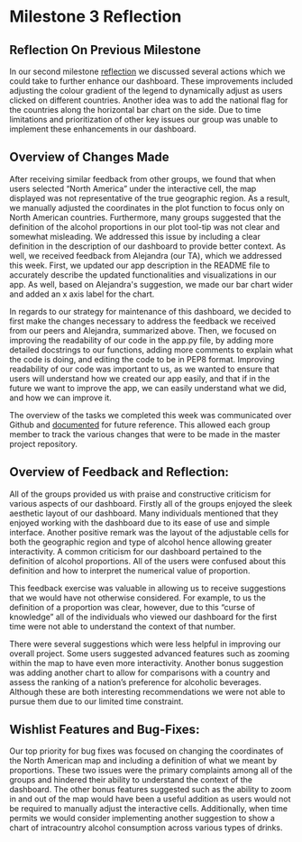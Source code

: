 # Milestone 3 Reflection 

## Reflection On Previous Milestone

In our second milestone [reflection](https://github.com/UBC-MDS/dsci_532_group-209/blob/master/team_reflection.md) we discussed several actions which we could take to further enhance our dashboard. These improvements included adjusting the colour gradient of the legend to dynamically adjust as users clicked on different countries. Another idea was to add the national flag for the countries along the horizontal bar chart on the side. Due to time limitations and prioritization of other key issues our group was unable to implement these enhancements in our dashboard.

## Overview of Changes Made

After receiving similar feedback from other groups, we found that when users selected “North America” under the interactive cell, the map displayed was not representative of the true geographic region. As a result, we manually adjusted the coordinates in the plot function to focus only on North American countries. Furthermore, many groups suggested that the definition of the alcohol proportions in our plot tool-tip was not clear and somewhat misleading. We addressed this issue by including a clear definition in the description of our dashboard to provide better context. As well, we received feedback from Alejandra (our TA), which we addressed this week. First, we updated our app description in the README file to accurately describe the updated functionalities and visualizations in our app. As well, based on Alejandra's suggestion, we made our bar chart wider and added an x axis label for the chart.

In regards to our strategy for maintenance of this dashboard, we decided to first make the changes necessary to address the feedback we received from our peers and Alejandra, summarized above. Then, we focused on improving the readability of our code in the app.py file, by adding more detailed docstrings to our functions, adding more comments to explain what the code is doing, and editing the code to be in PEP8 format. Improving readability of our code was important to us, as we wanted to ensure that users will understand how we created our app easily, and that if in the future we want to improve the app, we can easily understand what we did, and how we can improve it. 

The overview of the tasks we completed this week was communicated over Github and [documented](https://github.com/UBC-MDS/dsci_532_group-209/issues/27) for future reference. This allowed each group member to track the various changes that were to be made in the master project repository.

## Overview of Feedback and Reflection:

All of the groups provided us with praise and constructive criticism for various aspects of our dashboard. Firstly all of the groups enjoyed the sleek aesthetic layout of our dashboard. Many individuals mentioned that they enjoyed working with the dashboard due to its ease of use and simple interface. Another positive remark was the layout of the adjustable cells for both the geographic region and type of alcohol hence allowing greater interactivity. A common criticism for our dashboard pertained to the definition of alcohol proportions. All of the users were confused about this definition and how to interpret the numerical value of proportion.

This feedback exercise was valuable in allowing us to receive suggestions that we would have not otherwise considered. For example, to us the definition of a proportion was clear, however, due to this “curse of knowledge” all of the individuals who viewed our dashboard for the first time were not able to understand the context of that number.

There were several suggestions which were less helpful in improving our overall project. Some users suggested advanced features such as zooming within the map to have even more interactivity. Another bonus suggestion was adding another chart to allow for comparisons with a country and assess the ranking of a nation’s preference for alcoholic beverages. Although these are both interesting recommendations we were not able to pursue them due to our limited time constraint.


## Wishlist Features and Bug-Fixes:

Our top priority for bug fixes was focused on changing the coordinates of the North American map and including a definition of what we meant by proportions. These two issues were the primary complaints among all of the groups and hindered their ability to understand the context of the dashboard. The other bonus features suggested such as the ability to zoom in and out of the map would have been a useful addition as users would not be required to manually adjust the interactive cells. Additionally, when time permits we would consider implementing another suggestion to show a chart of intracountry alcohol consumption across various types of drinks.
